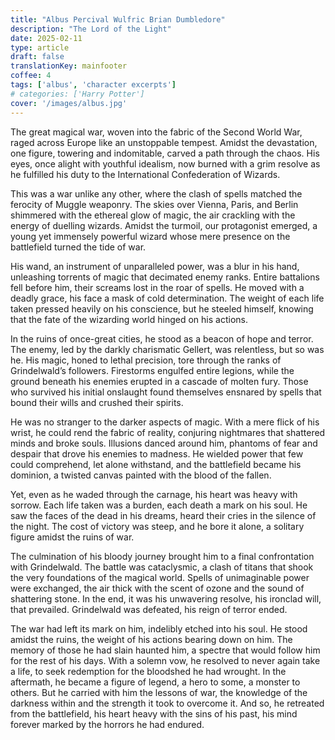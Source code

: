 ```yaml
---
title: "Albus Percival Wulfric Brian Dumbledore"
description: "The Lord of the Light"
date: 2025-02-11
type: article
draft: false
translationKey: mainfooter
coffee: 4
tags: ['albus', 'character excerpts']
# categories: ['Harry Potter']
cover: '/images/albus.jpg'
---
```


The great magical war, woven into the fabric of the Second World War, raged across Europe like an unstoppable tempest. Amidst the devastation, one figure, towering and indomitable, carved a path through the chaos. His eyes, once alight with youthful idealism, now burned with a grim resolve as he fulfilled his duty to the International Confederation of Wizards.

This was a war unlike any other, where the clash of spells matched the ferocity of Muggle weaponry. The skies over Vienna, Paris, and Berlin shimmered with the ethereal glow of magic, the air crackling with the energy of duelling wizards. Amidst the turmoil, our protagonist emerged, a young yet immensely powerful wizard whose mere presence on the battlefield turned the tide of war.

His wand, an instrument of unparalleled power, was a blur in his hand, unleashing torrents of magic that decimated enemy ranks. Entire battalions fell before him, their screams lost in the roar of spells. He moved with a deadly grace, his face a mask of cold determination. The weight of each life taken pressed heavily on his conscience, but he steeled himself, knowing that the fate of the wizarding world hinged on his actions.

In the ruins of once-great cities, he stood as a beacon of hope and terror. The enemy, led by the darkly charismatic Gellert, was relentless, but so was he. His magic, honed to lethal precision, tore through the ranks of Grindelwald’s followers. Firestorms engulfed entire legions, while the ground beneath his enemies erupted in a cascade of molten fury. Those who survived his initial onslaught found themselves ensnared by spells that bound their wills and crushed their spirits.

He was no stranger to the darker aspects of magic. With a mere flick of his wrist, he could rend the fabric of reality, conjuring nightmares that shattered minds and broke souls. Illusions danced around him, phantoms of fear and despair that drove his enemies to madness. He wielded power that few could comprehend, let alone withstand, and the battlefield became his dominion, a twisted canvas painted with the blood of the fallen.

Yet, even as he waded through the carnage, his heart was heavy with sorrow. Each life taken was a burden, each death a mark on his soul. He saw the faces of the dead in his dreams, heard their cries in the silence of the night. The cost of victory was steep, and he bore it alone, a solitary figure amidst the ruins of war.

The culmination of his bloody journey brought him to a final confrontation with Grindelwald. The battle was cataclysmic, a clash of titans that shook the very foundations of the magical world. Spells of unimaginable power were exchanged, the air thick with the scent of ozone and the sound of shattering stone. In the end, it was his unwavering resolve, his ironclad will, that prevailed. Grindelwald was defeated, his reign of terror ended.

The war had left its mark on him, indelibly etched into his soul. He stood amidst the ruins, the weight of his actions bearing down on him. The memory of those he had slain haunted him, a spectre that would follow him for the rest of his days. With a solemn vow, he resolved to never again take a life, to seek redemption for the bloodshed he had wrought.
In the aftermath, he became a figure of legend, a hero to some, a monster to others. But he carried with him the lessons of war, the knowledge of the darkness within and the strength it took to overcome it. And so, he retreated from the battlefield, his heart heavy with the sins of his past, his mind forever marked by the horrors he had endured.

